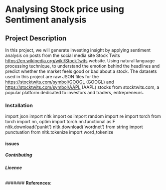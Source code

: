 # **Analysing Stock price using Sentiment analysis**

## **Project Description**
In this project, we will generate investing insight by applying sentiment analysis on posts from the social media site Stock Twits https://en.wikipedia.org/wiki/StockTwits website. Using  natural language processing technique, to understand the emotion behind the headlines and predict whether the market feels good or bad about a stock.
The datasets used in this project are raw JSON files for the https://stocktwits.com/symbol/GOOGL (GOOGL) and https://stocktwits.com/symbol/AAPL (AAPL) stocks from stocktwits.com, a popular platform dedicated to investors and traders, entrepreneurs.


### **Installation**
import json
import nltk
import os
import random
import re
import torch
from torch import nn, optim
import torch.nn.functional as F
nltk.download('punkt')
nltk.download('wordnet')
from string import punctuation
from nltk.tokenize import word_tokenize

#### **issues**


##### **Contributing**



###### **Licence**




####### **References**:
